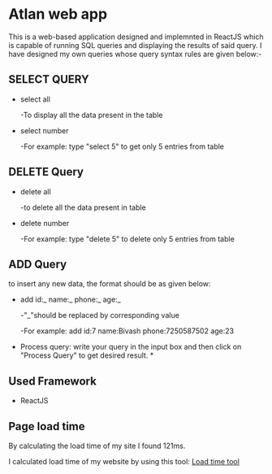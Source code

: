 # Atlan web app

This is a web-based application designed and implemnted in ReactJS which is capable of running SQL queries and displaying the results of said query.
I have designed my own queries whose query syntax rules are given below:-

## SELECT QUERY

- select all

  -To display all the data present in the table

- select number

  -For example: type "select 5" to get only 5 entries from table

## DELETE Query

- delete all

  -to delete all the data present in table

- delete number

  -For example: type "delete 5" to delete only 5 entries from table

## ADD Query

to insert any new data, the format should be as given below:

- add id:_ name:_ phone:_ age:_

  -"\_"should be replaced by corresponding value

  -For example: add id:7 name:Bivash phone:7250587502 age:23

- Process query: write your query in the input box and then click on "Process Query" to get desired result. \*

## Used Framework

- ReactJS

## Page load time

By calculating the load time of my site I found 121ms.

I calculated load time of my website by using this tool:
[Load time tool](https://tool.pingdom.com/#6054e9896ac00000)
